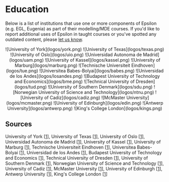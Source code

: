 # Education

<style>
	img { padding: 10px; }
</style>

Below is a list of institutions that use one or more components of Epsilon (e.g. EGL, Eugenia) as part of their modelling/MDE courses. If you'd like to report additional uses of Epsilon in taught courses or you've spotted any outdated content, please [let us know](../../forum).

<center>
![University of York](logos/york.png)
![University of Texas](logos/texas.png)
![University of Oslo](logos/uio.png)
![Universidad Autonoma de Madrid](logos/uam.png)
![University of Kassel](logos/kassel.png)
![University of Marburg](logos/marburg.png)
![Technische Universiteit Eindhoven](logos/tue.png)
![Universitea Babes-Bolyai](logos/babes.png)
![Universidad de los Andes](logos/losandes.png)
![Budapest University of Technology and Economics](logos/bme.png)
![Technical University of Dresden](logos/tud.png)
![University of Southern Denmark](logos/sdu.png)
![Norwegian University of Science and Technology](logos/ntnu.png)
![University of Cadiz](logos/cadiz.png)
![McMaster University](logos/mcmaster.png)
![University of Edinburgh](logos/edin.png)
![Antwerp University](logos/antwerp.png)
![King's College London](logos/kings.png)
</center>

## Sources


University of York 
	[[1](http://www.cs.york.ac.uk/postgraduate/modules/mode.html)],
University of Texas 
	[[1](http://www.cs.utexas.edu/~jbarbosa/CS392F/)],
University of Oslo 
	[[1](http://www.uio.no/studier/emner/matnat/ifi/INF5120/v13/obligs/oblig-2-description-2013-ajb.pdf)],
Universidad Autonoma de Madrid 
	[[1](http://astreo.ii.uam.es/~jlara/doctorado.2011/4_Generacion_codigo.pdf)],
University of Kassel 
	[[1](http://seblog.cs.uni-kassel.de/wp-content/uploads/2009/11/SE2_Uebung4.pdf)],
University of Marburg 
	[[1](http://www.mathematik.uni-marburg.de/~arendt/fopra12/slides/Neue%20FoPras%20Arendt.pptx)],
Technische Universiteit Eindhoven 
	[[1](http://www.win.tue.nl/~mvdbrand/courses/GLT/1314/exercises/assignment4and5.pdf)],
Universitea Babes-Bolyai 
	[[1](http://www.cs.ubbcluj.ro/~ilazar/ssm/)],
Universidad de los Andes 
	[[1](http://sistemas.uniandes.edu.co/~isis4712/dokuwiki/doku.php?id=tut_eugenia)],
Budapest University of Technology and Economics 
	[[1](https://inf.mit.bme.hu/sites/default/files/materials/category/kateg%C3%B3ria/oktat%C3%A1s/v%C3%A1laszthat%C3%B3-t%C3%A1rgyak/eclipse-alap%C3%BA-fejleszt%C3%A9s-%C3%A9s-integr%C3%A1ci%C3%B3/13/gmf.pdf)],
Technical University of Dresden 
	[[1](http://st-teach.inf.tu-dresden.de/wiki/images/The_Eclipse_Modeling_Framework_(EMF)_-_Christoph_Seidl_(commented).pdf)],
University of Southern Denmark 
	[[1](http://websrv0a.sdu.dk/ups/SSE02/slides/lecture-10.pdf)],
Norwegian University of Science and Technology 
	[[1](https://files.itslearning.com/data/ntnu/open/co37331/1759069.pdf)],
University of Cadiz 
	[[1](http://ocw.uca.es/pluginfile.php/2491/mod_resource/content/0/T5%20-%20Desarrollo%20del%20formato%20de%20representaci%C3%B3n.pdf)],
McMaster University 
	[[1](http://www.cas.mcmaster.ca/~maibaum/Toms_Mac_Site/CAS756.html)],
University of Edinburgh 
	[[1](http://www.inf.ed.ac.uk/teaching/courses/sdm/labs/mdd.html)],
Antwerp University 
	[[1](http://msdl.cs.mcgill.ca/people/hv/teaching/MSBDesign/projects/Joanna.Kisaakye/presentation)],
King's College London
	[[1](https://nms.kcl.ac.uk/kevin.lano/6ccs3sad/lecture%2010.pdf)]